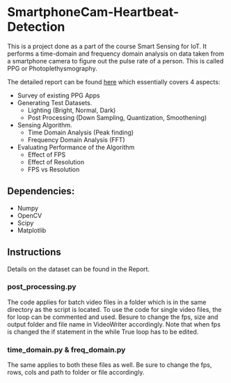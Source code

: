 # SmartphoneCam-Heartbeat-Detection

This is a project done as a part of the course Smart Sensing for IoT.
It performs a time-domain and frequency domain analysis on data taken from a smartphone camera
to figure out the pulse rate of a person. This is called PPG or Photoplethysmography.

The detailed report can be found [here]() which essentially covers 4 aspects:
* Survey of existing PPG Apps
* Generating Test Datasets.
  * Lighting (Bright, Normal, Dark)
  * Post Processing (Down Sampling, Quantization, Smoothening)
* Sensing Algorithm.
  * Time Domain Analysis (Peak finding)
  * Frequency Domain Analysis (FFT)
* Evaluating Performance of the Algorithm
  * Effect of FPS
  * Effect of Resolution
  * FPS vs Resolution
  
## Dependencies:
* Numpy
* OpenCV
* Scipy
* Matplotlib

## Instructions

Details on the dataset can be found in the Report.

### post_processing.py
The code applies for batch video files in a folder which is in the same directory as the script is located. To use the
code for single video files, the for loop can be commented and used.
Besure to change the fps, size and output folder and file name in VideoWriter accordingly.
Note that when fps is changed the if statement in the while True loop has to be edited.

### time_domain.py & freq_domain.py
The same applies to both these files as well.
Be sure to change the fps, rows, cols and path to folder or file accordingly.
